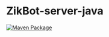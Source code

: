 # ZikBot-server-java

[![Maven Package](https://github.com/SorPuti/ZikBot-server-java/actions/workflows/maven-publish.yml/badge.svg)](https://github.com/SorPuti/ZikBot-server-java/actions/workflows/maven-publish.yml)

